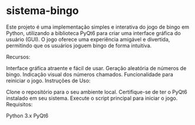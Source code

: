 # sistema-bingo
Este projeto é uma implementação simples e interativa do jogo de bingo em Python, utilizando a biblioteca PyQt6 para criar uma interface gráfica do usuário (GUI). O jogo oferece uma experiência amigável e divertida, permitindo que os usuários joguem bingo de forma intuitiva.

Recursos:

Interface gráfica atraente e fácil de usar.
Geração aleatória de números de bingo.
Indicação visual dos números chamados.
Funcionalidade para reiniciar o jogo.
Instruções de Uso:

Clone o repositório para o seu ambiente local.
Certifique-se de ter o PyQt6 instalado em seu sistema.
Execute o script principal para iniciar o jogo.
Requisitos:

Python 3.x
PyQt6
